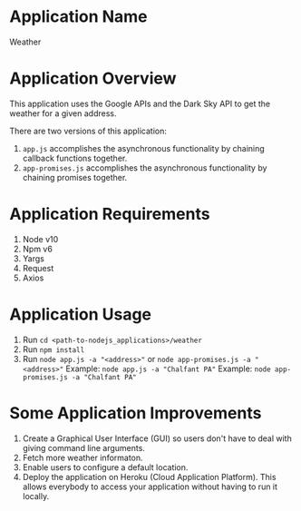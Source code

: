 # Application Name

Weather

# Application Overview

This application uses the Google APIs and the Dark Sky API to get the weather for a given address.

There are two versions of this application:

1. `app.js` accomplishes the asynchronous functionality by chaining callback functions together.
2. `app-promises.js` accomplishes the asynchronous functionality by chaining promises together.

# Application Requirements

1. Node v10
2. Npm v6
3. Yargs
4. Request
5. Axios

# Application Usage

1. Run `cd <path-to-nodejs_applications>/weather`
2. Run `npm install`
3. Run `node app.js -a "<address>"` or `node app-promises.js -a "<address>"`
Example: `node app.js -a "Chalfant PA"`
Example: `node app-promises.js -a "Chalfant PA"`

# Some Application Improvements

1. Create a Graphical User Interface (GUI) so users don't have to deal with giving command line arguments.
2. Fetch more weather informaton.
3. Enable users to configure a default location.
4. Deploy the application on Heroku (Cloud Application Platform). This allows everybody to access your application without having to run it locally. 

